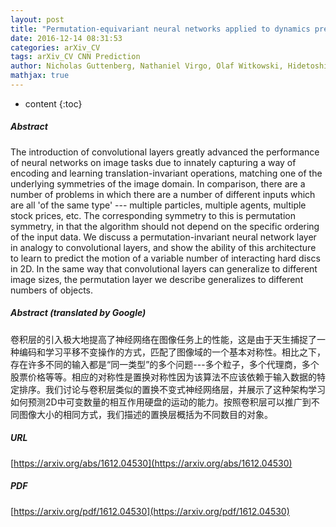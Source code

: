 ```yaml
---
layout: post
title: "Permutation-equivariant neural networks applied to dynamics prediction"
date: 2016-12-14 08:31:53
categories: arXiv_CV
tags: arXiv_CV CNN Prediction
author: Nicholas Guttenberg, Nathaniel Virgo, Olaf Witkowski, Hidetoshi Aoki, Ryota Kanai
mathjax: true
---
```


* content
{:toc}

##### Abstract
The introduction of convolutional layers greatly advanced the performance of neural networks on image tasks due to innately capturing a way of encoding and learning translation-invariant operations, matching one of the underlying symmetries of the image domain. In comparison, there are a number of problems in which there are a number of different inputs which are all 'of the same type' --- multiple particles, multiple agents, multiple stock prices, etc. The corresponding symmetry to this is permutation symmetry, in that the algorithm should not depend on the specific ordering of the input data. We discuss a permutation-invariant neural network layer in analogy to convolutional layers, and show the ability of this architecture to learn to predict the motion of a variable number of interacting hard discs in 2D. In the same way that convolutional layers can generalize to different image sizes, the permutation layer we describe generalizes to different numbers of objects.

##### Abstract (translated by Google)
卷积层的引入极大地提高了神经网络在图像任务上的性能，这是由于天生捕捉了一种编码和学习平移不变操作的方式，匹配了图像域的一个基本对称性。相比之下，存在许多不同的输入都是“同一类型”的多个问题---多个粒子，多个代理商，多个股票价格等等。相应的对称性是置换对称性因为该算法不应该依赖于输入数据的特定排序。我们讨论与卷积层类似的置换不变式神经网络层，并展示了这种架构学习如何预测2D中可变数量的相互作用硬盘的运动的能力。按照卷积层可以推广到不同图像大小的相同方式，我们描述的置换层概括为不同数目的对象。

##### URL
[https://arxiv.org/abs/1612.04530](https://arxiv.org/abs/1612.04530)

##### PDF
[https://arxiv.org/pdf/1612.04530](https://arxiv.org/pdf/1612.04530)

